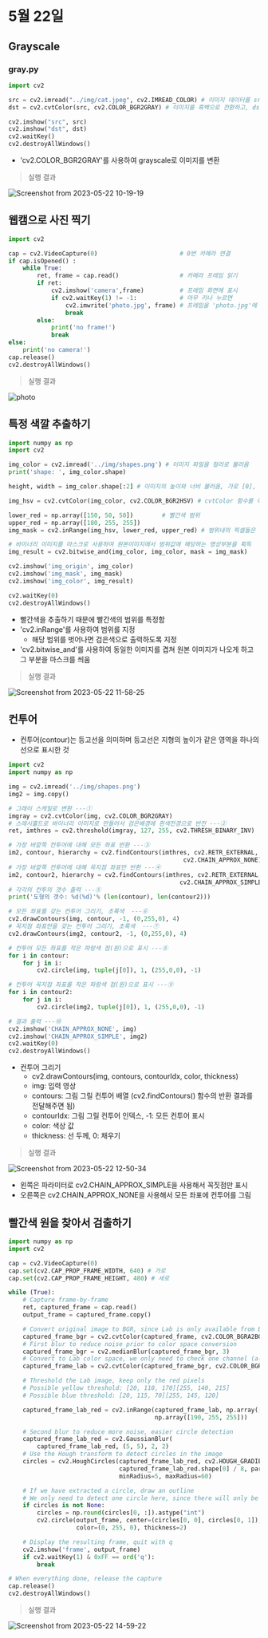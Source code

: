 # 5월 22일

## Grayscale

### gray.py
```python
import cv2

src = cv2.imread("../img/cat.jpeg", cv2.IMREAD_COLOR) # 이미지 데이터를 src라는 변수에 저장
dst = cv2.cvtColor(src, cv2.COLOR_BGR2GRAY) # 이미지를 흑백으로 전환하고, dst라는 변수에 저장

cv2.imshow("src", src)
cv2.imshow("dst", dst)
cv2.waitKey()
cv2.destroyAllWindows()
```
- 'cv2.COLOR_BGR2GRAY'를 사용하여 grayscale로 이미지를 변환

> 실행 결과

![Screenshot from 2023-05-22 10-19-19](https://github.com/ajhwan/OpenCV_study/assets/129160008/3c6777de-972c-4e61-af4f-fe8d75f80739)

## 웹캠으로 사진 찍기
```python
import cv2

cap = cv2.VideoCapture(0)                       # 0번 카메라 연결
if cap.isOpened() :
    while True:
        ret, frame = cap.read()                 # 카메라 프레임 읽기
        if ret:
            cv2.imshow('camera',frame)          # 프레임 화면에 표시
            if cv2.waitKey(1) != -1:            # 아무 키나 누르면
                cv2.imwrite('photo.jpg', frame) # 프레임을 'photo.jpg'에 저장
                break
        else:
            print('no frame!')
            break
else:
    print('no camera!')
cap.release()
cv2.destroyAllWindows()
```

> 실행 결과

![photo](https://github.com/ajhwan/OpenCV_study/assets/129160008/8a3879f3-b8f0-4a8e-b8fb-202a8901688b)

## 특정 색깔 추출하기
```python
import numpy as np
import cv2

img_color = cv2.imread('../img/shapes.png') # 이미지 파일을 컬러로 불러옴
print('shape: ', img_color.shape)

height, width = img_color.shape[:2] # 이미지의 높이와 너비 불러옴, 가로 [0], 세로[1]

img_hsv = cv2.cvtColor(img_color, cv2.COLOR_BGR2HSV) # cvtColor 함수를 이용하여 hsv 색공간으로 변환

lower_red = np.array([150, 50, 50])        # 빨간색 범위
upper_red = np.array([180, 255, 255])
img_mask = cv2.inRange(img_hsv, lower_red, upper_red) # 범위내의 픽셀들은 흰색, 나머지 검은색

# 바이너리 이미지를 마스크로 사용하여 원본이미지에서 범위값에 해당하는 영상부분을 획득
img_result = cv2.bitwise_and(img_color, img_color, mask = img_mask) 

cv2.imshow('img_origin', img_color)
cv2.imshow('img_mask', img_mask)
cv2.imshow('img_color', img_result)

cv2.waitKey(0)
cv2.destroyAllWindows()
```
- 빨간색을 추출하기 때문에 빨간색의 범위를 특정함
- 'cv2.inRange'를 사용하여 범위를 지정
    - 해당 범위를 벗어나면 검은색으로 출력하도록 지정
- 'cv2.bitwise_and'를 사용하여 동일한 이미지를 겹쳐 원본 이미지가 나오게 하고 그 부분을 마스크를 씌움

> 실행 결과

![Screenshot from 2023-05-22 11-58-25](https://github.com/ajhwan/OpenCV_study/assets/129160008/a9c896aa-14a5-4d0a-91c1-da06af36075f)

## 컨투어
- 컨투어(contour)는 등고선을 의미하며 등고선은 지형의 높이가 같은 영역을 하나의 선으로 표시한 것 
```python
import cv2
import numpy as np

img = cv2.imread('../img/shapes.png')
img2 = img.copy()

# 그레이 스케일로 변환 ---①
imgray = cv2.cvtColor(img, cv2.COLOR_BGR2GRAY)
# 스레시홀드로 바이너리 이미지로 만들어서 검은배경에 흰색전경으로 반전 ---②
ret, imthres = cv2.threshold(imgray, 127, 255, cv2.THRESH_BINARY_INV)

# 가장 바깥쪽 컨투어에 대해 모든 좌표 반환 ---③
im2, contour, hierarchy = cv2.findContours(imthres, cv2.RETR_EXTERNAL, \
                                                 cv2.CHAIN_APPROX_NONE)
# 가장 바깥쪽 컨투어에 대해 꼭지점 좌표만 반환 ---④
im2, contour2, hierarchy = cv2.findContours(imthres, cv2.RETR_EXTERNAL, \
                                                cv2.CHAIN_APPROX_SIMPLE)
# 각각의 컨투의 갯수 출력 ---⑤
print('도형의 갯수: %d(%d)'% (len(contour), len(contour2)))

# 모든 좌표를 갖는 컨투어 그리기, 초록색  ---⑥
cv2.drawContours(img, contour, -1, (0,255,0), 4)
# 꼭지점 좌표만을 갖는 컨투어 그리기, 초록색  ---⑦
cv2.drawContours(img2, contour2, -1, (0,255,0), 4)

# 컨투어 모든 좌표를 작은 파랑색 점(원)으로 표시 ---⑧
for i in contour:
    for j in i:
        cv2.circle(img, tuple(j[0]), 1, (255,0,0), -1) 

# 컨투어 꼭지점 좌표를 작은 파랑색 점(원)으로 표시 ---⑨
for i in contour2:
    for j in i:
        cv2.circle(img2, tuple(j[0]), 1, (255,0,0), -1) 

# 결과 출력 ---⑩
cv2.imshow('CHAIN_APPROX_NONE', img)
cv2.imshow('CHAIN_APPROX_SIMPLE', img2)
cv2.waitKey(0)
cv2.destroyAllWindows()
```
- 컨투어 그리기
    - cv2.drawContours(img, contours, contourIdx, color, thickness)
    - img: 입력 영상
    - contours: 그림 그릴 컨투어 배열 (cv2.findContours() 함수의 반환 결과를 전달해주면 됨)
    - contourIdx: 그림 그릴 컨투어 인덱스, -1: 모든 컨투어 표시
    - color: 색상 값
    - thickness: 선 두께, 0: 채우기

> 실행 결과

![Screenshot from 2023-05-22 12-50-34](https://github.com/ajhwan/OpenCV_study/assets/129160008/23ff1b24-cc67-4478-a1bb-2f48d2560ed1)
- 왼쪽은 파라미터로 cv2.CHAIN_APPROX_SIMPLE을 사용해서 꼭짓점만 표시
- 오른쪽은 cv2.CHAIN_APPROX_NONE을 사용해서 모든 좌표에 컨투어를 그림

## 빨간색 원을 찾아서 검출하기
```python
import numpy as np
import cv2

cap = cv2.VideoCapture(0)
cap.set(cv2.CAP_PROP_FRAME_WIDTH, 640) # 가로
cap.set(cv2.CAP_PROP_FRAME_HEIGHT, 480) # 세로

while (True):
    # Capture frame-by-frame
    ret, captured_frame = cap.read()
    output_frame = captured_frame.copy()

    # Convert original image to BGR, since Lab is only available from BGR
    captured_frame_bgr = cv2.cvtColor(captured_frame, cv2.COLOR_BGRA2BGR)
    # First blur to reduce noise prior to color space conversion
    captured_frame_bgr = cv2.medianBlur(captured_frame_bgr, 3)
    # Convert to Lab color space, we only need to check one channel (a-channel) for red here
    captured_frame_lab = cv2.cvtColor(captured_frame_bgr, cv2.COLOR_BGR2Lab)

    # Threshold the Lab image, keep only the red pixels
    # Possible yellow threshold: [20, 110, 170][255, 140, 215]
    # Possible blue threshold: [20, 115, 70][255, 145, 120]

    captured_frame_lab_red = cv2.inRange(captured_frame_lab, np.array([20, 150, 150]),
                                         np.array([190, 255, 255]))

    # Second blur to reduce more noise, easier circle detection
    captured_frame_lab_red = cv2.GaussianBlur(
        captured_frame_lab_red, (5, 5), 2, 2)
    # Use the Hough transform to detect circles in the image
    circles = cv2.HoughCircles(captured_frame_lab_red, cv2.HOUGH_GRADIENT, 1,
                               captured_frame_lab_red.shape[0] / 8, param1=100, param2=18,
                               minRadius=5, maxRadius=60)

    # If we have extracted a circle, draw an outline
    # We only need to detect one circle here, since there will only be one reference object
    if circles is not None:
        circles = np.round(circles[0, :]).astype("int")
        cv2.circle(output_frame, center=(circles[0, 0], circles[0, 1]), radius=circles[0, 2],
                   color=(0, 255, 0), thickness=2)

    # Display the resulting frame, quit with q
    cv2.imshow('frame', output_frame)
    if cv2.waitKey(1) & 0xFF == ord('q'):
        break

# When everything done, release the capture
cap.release()
cv2.destroyAllWindows()
```

> 실행 결과


![Screenshot from 2023-05-22 14-59-22](https://github.com/ajhwan/OpenCV_study/assets/129160008/ff69906c-a3c1-4822-b2ff-3bb90a181518)

